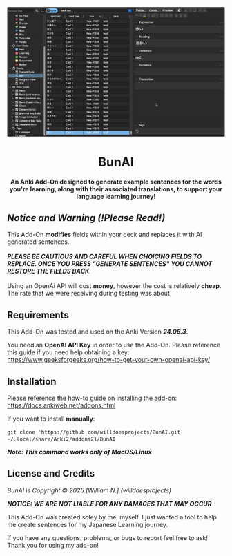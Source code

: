<div align="center">
  <img src="./docs/sentence_generation_example.gif">

  <h1>BunAI</h1>
  <h4> An Anki Add-On designed to generate example sentences for the words you're learning, along with their associated translations, to support your language learning journey! </h4>
</div>

## <i>Notice and Warning (!Please Read!)</i>
This Add-On <b>modifies</b> fields within your deck and replaces it with AI generated sentences. 
<br> 
<br>
***PLEASE BE CAUTIOUS AND CAREFUL WHEN CHOICING FIELDS TO REPLACE. ONCE YOU PRESS "GENERATE SENTENCES" YOU CANNOT RESTORE THE FIELDS BACK***
<br>
<br>
Using an OpenAi API will cost <b>money</b>, however the cost is relatively <b>cheap</b>. The rate that we were receiving during testing was about <b></b>

## Requirements
This Add-On was tested and used on the Anki Version ***24.06.3***.

You need an <b>OpenAI API Key</b> in order to use the Add-On. Please reference this guide if you need help obtaining a key: https://www.geeksforgeeks.org/how-to-get-your-own-openai-api-key/

## Installation

Please reference the how-to guide on installing the add-on: 
https://docs.ankiweb.net/addons.html

If you want to install <b>manually</b>:
```
git clone 'https://github.com/willdoesprojects/BunAI.git' ~/.local/share/Anki2/addons21/BunAI
```
***Note: This command works only of MacOS/Linux***

## License and Credits

*BunAI* is *Copyright © 2025 [William N.] (willdoesprojects)*

***NOTICE: WE ARE NOT LIABLE FOR ANY DAMAGES THAT MAY OCCUR***

This Add-On was created soley by me, myself. I just wanted a tool to help me create sentences for my Japanese Learning journey.

If you have any questions, problems, or bugs to report feel free to ask! Thank you for using my add-on!
